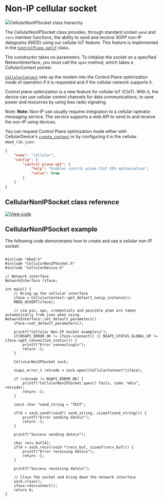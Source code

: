 # Non-IP cellular socket

<span class="images">![](https://os.mbed.com/docs/mbed-os/v5.14/mbed-os-api-doxy/classmbed_1_1_cellular_non_i_p_socket.png)<span>CellularNonIPSocket class hierarchy</span></span>

The CellularNonIPSocket class provides, through standard socket `send` and `recv` member functions, the ability to send and receive 3GPP non-IP datagrams (NIDD) using our cellular IoT feature. This feature is implemented in the [`ControlPlane_netif`](https://os.mbed.com/docs/v5.14/mbed-os-api-doxy/classmbed_1_1_control_plane__netif.html) class.

The constructor takes no parameters. To initialize the socket on a specified NetworkInterface, you must call the `open` method, which takes a CellularContext pointer.

[`CellularContext`](https://os.mbed.com/docs/v5.14/mbed-os-api-doxy/_cellular_context_8h.html) sets up the modem into the Control Plane optimization mode of operation if it is requested and if the cellular network supports it.

Control plane optimization is a new feature for cellular IoT (CIoT). With it, the device can use cellular control channels for data communications, to save power and resources by using less radio signaling.

Note: <span class="notes">**Note:** Non-IP use usually requires integration to a cellular operator messaging service. The service supports a web API to send to and receive the non-IP using devices.</span>

You can request Control Plane optimization mode either with CellularDevice's [`create_context`](https://os.mbed.com/docs/v5.14/mbed-os-api-doxy/classmbed_1_1_cellular_device.html#a43b9e992dff1cb5d880acec576e9d06f) or by configuring it in the cellular `mbed_lib.json`:

```json
{
    "name": "cellular",
    "config": {
        "control-plane-opt": {
            "help": "Enables control plane CIoT EPS optimisation",
            "value": true
        }
    }
}
```

## CellularNonIPSocket class reference

[![View code](https://www.mbed.com/embed/?type=library)](https://os.mbed.com/docs/v5.14/mbed-os-api-doxy/classmbed_1_1_cellular_non_i_p_socket.html)

## CellularNonIPSocket example

The following code demonstrates how to create and use a cellular non-IP socket:

```

#include "mbed.h"
#include "CellularNonIPSocket.h"
#include "CellularDevice.h"

// Network interface
NetworkInterface *iface;

int main() {
    // Bring up the cellular interface
    iface = CellularContext::get_default_nonip_instance();
    MBED_ASSERT(iface);

    // sim pin, apn, credentials and possible plmn are taken automatically from json when using NetworkInterface::set_default_parameters()
    iface->set_default_parameters();

    printf("Cellular Non-IP Socket example\n");
    if(NSAPI_ERROR_OK != iface->connect() || NSAPI_STATUS_GLOBAL_UP != iface->get_connection_status()) {
        printf("Error connecting\n");
        return -1;
    }

    CellularNonIPSocket sock;

    nsapi_error_t retcode = sock.open((CellularContext*)iface);

    if (retcode != NSAPI_ERROR_OK) {
        printf("CellularNonIPSocket.open() fails, code: %d\n", retcode);
        return -1;
    }

    const char *send_string = "TEST";

    if(0 > sock.send((void*) send_string, sizeof(send_string))) {
        printf("Error sending data\n");
        return -1;
    }

    printf("Success sending data\n");

    char recv_buf[4];
    if(0 > sock.recv((void *)recv_buf, sizeof(recv_buf))) {
        printf("Error receiving data\n");
        return -1;
    }

    printf("Success receiving data\n");

    // Close the socket and bring down the network interface
    sock.close();
    iface->disconnect();
    return 0;
}

```
